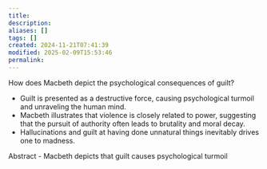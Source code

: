 ```yaml
---
title: 
description: 
aliases: []
tags: []
created: 2024-11-21T07:41:39
modified: 2025-02-09T15:53:46
permalink:
---
```


How does Macbeth depict the psychological consequences of guilt?

- Guilt is presented as a destructive force, causing psychological turmoil and unraveling the human mind. 
- Macbeth illustrates that violence is closely related to power, suggesting that the pursuit of authority often leads to brutality and moral decay.
- Hallucinations and guilt at having done unnatural things inevitably drives one to madness.


Abstract - Macbeth depicts that guilt causes psychological turmoil
